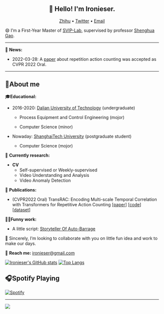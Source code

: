 <!-- ### Hi there, I'm **Ironieser** !👋 -->
<h2 align="center">👋 Hello! I'm  Ironieser.   </h2>
<p align="center">
  <a href="https://www.zhihu.com/people/ironieser">Zhihu</a> •
  <a href="https://twitter.com/ironieser">Twitter</a> •
  <a href = "mailto:ironieser@gmail.com">Email</a>
</p>

 
😄 I’m a First-Year Master of [SVIP-Lab](https://svip-lab.github.io/team.html), supervised by professor [Shenghua Gao](https://scholar.google.com/citations?hl=zh-CN&user=fe-1v0MAAAAJ).


- - -
🎉 **News:**
- 2022-03-28: A [paper](https://arxiv.org/abs/2204.01018) about repetition action counting was accepted as CVPR 2022 Oral.
---

## 👶About me

🎓**Educational:**
* 2016-2020: [Dalian University of Technology](https://www.dlut.edu.cn) (undergraduate)

    - Process Equipment and Control Engineering (mojor)

    - Computer Science (minor)

* Nowaday: [ShanghaiTech University](https://www.shanghaitech.edu.cn/) (postgraduate student)

    - Computer Science (mojor)


🔭 **Currently research:**
 * **CV**
     * Self-supervised or Weekly-supervised 
     * Video Understanding and Analysis
     * Video Anomaly Detection  

📄 **Publications:**
 * (CVPR2022 Oral) TransRAC: Encoding Multi-scale Temporal Correlation with Transformers for Repetitive Action Counting [[paper](https://arxiv.org/abs/2204.01018)] [[code](https://github.com/SvipRepetitionCounting/TransRAC)][[dataset](https://svip-lab.github.io/dataset/RepCount_dataset.html)]

 👨‍🦽**Funny work:**

* A little script: [Storyteller Of Auto-Barrage](https://github.com/Ironieser/Storyteller_Of_Auto-Barrage)

👯 Sincerely, I’m looking to collaborate with you on little fun idea and work to make our days.

📧 **Reach me:** ironieser@gmail.com

[![Ironieser's GitHub stats](https://github-readme-stats.vercel.app/api?username=Ironieser&count_private=true&show_icons=true)](https://github.com/anuraghazra/github-readme-stats) [![Top Langs](https://github-readme-stats.vercel.app/api/top-langs/?username=Ironieser&layout=compact&hide=jupyter%20notebook)](https://github.com/anuraghazra/github-readme-stats)
## 🎧Spotify Playing 

[![Spotify](https://spotify-playing-ironieser.vercel.app/api/spotify)](https://open.spotify.com/user/Ironieser)

---

![](https://komarev.com/ghpvc/?username=Ironieser&style=flat-square) 

<!--
**Ironieser/Ironieser** is a ✨ _special_ ✨ repository because its `README.md` (this file) appears on your GitHub profile.

Here are some ideas to get you started:

- 🔭 I’m currently working on ...
- 🌱 I’m currently learning ...
- 👯 I’m looking to collaborate on ...
- 🤔 I’m looking for help with ...
- 💬 Ask me about ...
- 📫 How to reach me: ...
- 😄 Pronouns: ...
- ⚡ Fun fact: ...
-->
